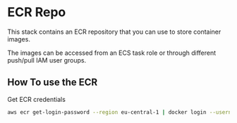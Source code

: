 # ECR Repo

This stack contains an ECR repository that you can use to store container images.

The images can be accessed from an ECS task role or through different push/pull IAM user groups.

## How To use the ECR

Get ECR credentials

```sh
aws ecr get-login-password --region eu-central-1 | docker login --username AWS --password-stdin <account_id>.dkr.ecr.<region>.amazonaws.com
```
